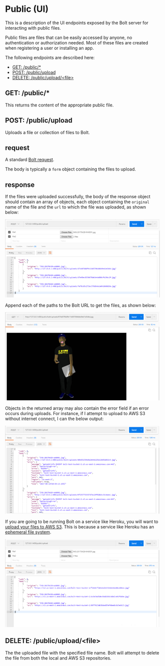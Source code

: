 # Public \(UI\)

This is a description of the UI endpoints exposed by the Bolt server for interacting with public files.

Public files are files that can be easily accessed by anyone, no authentication or authorization needed. Most of these files are created when registering a user or installing an app.

The following endpoints are described here:

* [GET: /public/\*](#get-public)
* [POST: /public/upload](#post-publicupload)
* [DELETE: /public/upload/&lt;file&gt;](#delete-publicuploadfile)

## GET: /public/\*

This returns the content of the appropriate public file.

## POST: /public/upload

Uploads a file or collection of files to Bolt.

## request

A standard [Bolt request](bolt-request.md).

The body is typically a `form` object containing the files to upload.

## response

If the files were uploaded successfully, the body of the response object should contain an array of objects, each object containing the `original` name of the file and the `url` to which the file was uploaded, as shown below:

![](/assets/local-upload.png)

Append each of the paths to the Bolt URL to get the files, as shown below:

![](/assets/local-upload-2.png)

Objects in the returned array may also contain the error field if an error occurs during uploads. For instance, if I attempt to upload to AWS S3 without internet connect, I can the below output:

![](/assets/local-upload-error.png)

If you are going to be running Bolt on a service like Heroku, you will want to [upload your files to AWS S3](/uploading-to-aws-s3.md). This is because a service like Heroku has an [ephemeral file system](/deploying-to-heroku/ephemeral-file-system.md).

![](/assets/s3-upload.png)

## DELETE: /public/upload/&lt;file&gt;

The the uploaded file with the specified file name. Bolt will attempt to delete the file from both the local and AWS S3 repositories.



